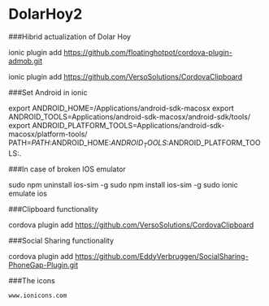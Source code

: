 DolarHoy2
=========

###Hibrid actualization of Dolar Hoy

ionic plugin add https://github.com/floatinghotpot/cordova-plugin-admob.git

ionic plugin add https://github.com/VersoSolutions/CordovaClipboard


###Set Android in ionic

export ANDROID_HOME=/Applications/android-sdk-macosx
export ANDROID_TOOLS=Applications/android-sdk-macosx/android-sdk/tools/
export ANDROID_PLATFORM_TOOLS=Applications/android-sdk-macosx/platform-tools/
PATH=$PATH:$ANDROID_HOME:$ANDROID_TOOLS:$ANDROID_PLATFORM_TOOLS:.

###In case of broken IOS emulator

sudo npm uninstall ios-sim -g
sudo npm install ios-sim -g
sudo ionic emulate ios


###Clipboard functionality

cordova plugin add https://github.com/VersoSolutions/CordovaClipboard


###Social Sharing functionality

cordova plugin add https://github.com/EddyVerbruggen/SocialSharing-PhoneGap-Plugin.git

###The icons

```www.ionicons.com```
